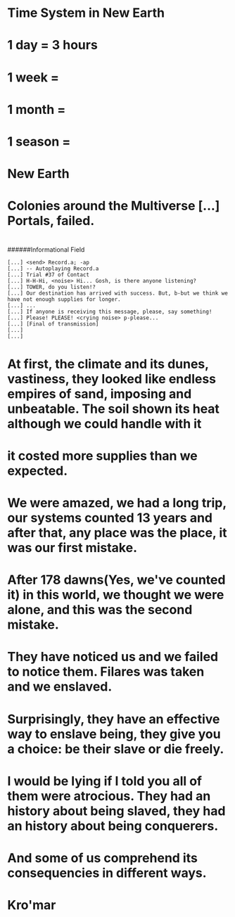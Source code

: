 # Time System in New Earth


# 1 day = 3 hours
# 1 week = 
# 1 month =
# 1 season =



# New Earth 
# Colonies around the Multiverse [...] Portals, failed. 
#
#




######Informational Field
```
[...] <send> Record.a; -ap
[...] -- Autoplaying Record.a
[...] Trial #37 of Contact
[...] H-H-Hi, <noise> Hi... Gosh, is there anyone listening? 
[...] TOWER, do you listen!?
[...] Our destination has arrived with success. But, b-but we think we have not enough supplies for longer.
[...] ...
[...] If anyone is receiving this message, please, say something!
[...] Please! PLEASE! <crying noise> p-please...
[...] [Final of transmission]
[...]
[...]
```

# At first, the climate and its dunes, vastiness, they looked like endless empires of sand, imposing and unbeatable. The soil shown its heat although we could handle with it
# it costed more supplies than we expected.
# We were amazed, we had a long trip, our systems counted 13 years and after that, any place was the place, it was our first mistake. 
# After 178 dawns(Yes, we've counted it) in this world, we thought we were alone, and this was the second mistake.
# They have noticed us and we failed to notice them. Filares was taken and we enslaved.
# Surprisingly, they have an effective way to enslave being, they give you a choice: be their slave or die freely.
# I would be lying if I told you all of them were atrocious. They had an history about being slaved, they had an history about being conquerers.
# And some of us comprehend its consequencies in different ways.


# Kro'mar 
#  
